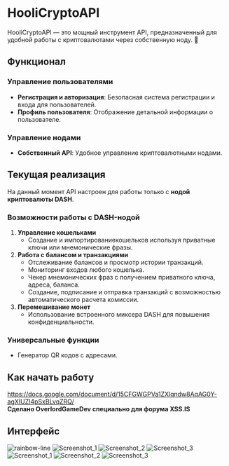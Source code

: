 # HooliCryptoAPI

HooliCryptoAPI — это мощный инструмент API, предназначенный для удобной работы с криптовалютами через собственную ноду. 🚀

## Функционал

### Управление пользователями  
- **Регистрация и авторизация**: Безопасная система регистрации и входа для пользователей.  
- **Профиль пользователя**: Отображение детальной информации о пользователе.  

### Управление нодами  
- **Собственный API**: Удобное управление криптовалютными нодами.  

## Текущая реализация  
На данный момент API настроен для работы только с **нодой криптовалюты DASH**.  

### Возможности работы с DASH-нодой  
1. **Управление кошельками**  
   - Создание и импортированиекошельков используя приватные ключи или мнемонические фразы.  
2. **Работа с балансом и транзакциями**  
   - Отслеживание балансов и просмотр истории транзакций.
   - Мониторинг входов любого кошелька.
   - Чекер мнемонических фраз с получением приватного ключа, адреса, баланса.
   - Создание, подписание и отправка транзакций с возможностью автоматического расчета комиссии.
4. **Перемешивание монет**  
   - Использование встроенного миксера DASH для повышения конфиденциальности.  
### Универсальные функции  
   - Генератор QR кодов с адресами.

## Как начать работу  
https://docs.google.com/document/d/15CFGWGPVa1ZXlqndw8AqAG0Y-agXIUZI4pSxBLvqZRQ/  
**Сделано OverlordGameDev специально для форума XSS.IS**  
## Интерфейс  
![rainbow-line](https://github.com/user-attachments/assets/4bcf460e-030c-41d7-bcf5-57ccf8df7283)
![Screenshot_1](https://github.com/user-attachments/assets/4958a820-ea4b-44a9-886d-6944fcce6346)
![Screenshot_2](https://github.com/user-attachments/assets/4b20316d-f5a4-47a9-a400-af82bfb9534d)
![Screenshot_3](https://github.com/user-attachments/assets/261e7cbf-66b4-46ff-a897-ccc28af636c6)
![Screenshot_1](https://github.com/user-attachments/assets/d602a4b9-7bab-4b93-b341-f81bfba3bd67)
![Screenshot_2](https://github.com/user-attachments/assets/d03083dc-1995-4c06-8267-aca5308531b1)
![Screenshot_3](https://github.com/user-attachments/assets/4a974984-a9fa-4a2f-a303-700a63c5c018)


